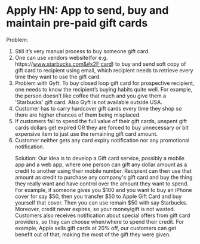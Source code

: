 # Apply HN: App to send, buy and maintain pre-paid gift cards

Problem:
1. Still it’s very manual process to buy someone gift card. 
2. One can use vendors website(for e.g. https:&#x2F;&#x2F;www.starbucks.com&#x2F;card) to buy and send soft copy of gift card to recipient using email, which recipient needs to retrieve every time they want to use the gift card.
3. Problem with Gyft: To buy closed loop gift card for prospective recipient, one needs to know the recipient’s buying habits quite well. For example, the person doesn&#x27;t like coffee that much and you give them a &#x27;Starbucks&#x27; gift card. Also Gyft is not available outside USA.
4. Customer has to carry hardcover gift cards every time they shop so there are higher chances of them being misplaced. 
5. If customers fail to spend the full value of their gift cards, unspent gift cards dollars get expired OR they are forced to buy unnecessary or bit expensive item to just use the remaining gift card amount.
6. Customer neither gets any card expiry notification nor any promotional notification.<p>Solution:
Our idea is to develop a Gift card service, possibly a mobile app and a web app, where one person can gift any dollar amount as a credit to another using their mobile number. Recipient can then use that amount as credit to purchase any company&#x27;s gift card and buy the thing they really want and have control over the amount they want to spend. For example, if someone gives you $100 and you want to buy an iPhone cover for say $50, then you transfer $50 to Apple Gift Card and buy yourself that cover. Then you can use remain $50 with say Starbucks. Moreover, credit never expires, so your money&#x2F;gift is not wasted. Customers also receives notification about special offers from gift card providers, so they can choose when&#x2F;where to spend their credit. For example, Apple sells gift cards at 20% off, our customers can get benefit out of that, making the most of the gift they were given.
